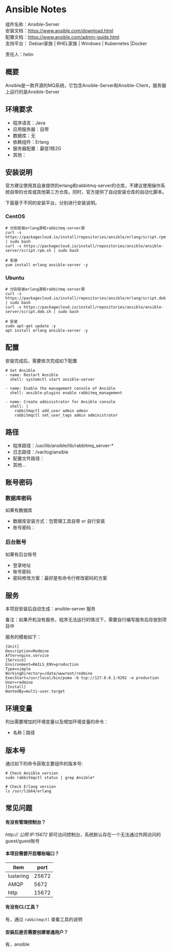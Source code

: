# Ansible Notes

组件名称：Ansible-Server  
安装文档：https://www.ansible.com/download.html  
配置文档：https://www.ansible.com/admin-guide.html  
支持平台： Debian家族 | RHEL家族 | Windows | Kubernetes |Docker  

责任人：helin

## 概要

Ansible是一款开源的MQ系统，它包含Ansible-Server和Ansible-Client，服务器上运行的是Ansible-Server

## 环境要求

* 程序语言：Java 
* 应用服务器：自带
* 数据库：无
* 依赖组件：Erlang
* 服务器配置：最低1核2G
* 其他：

## 安装说明

官方建议使用其自身提供的erlang和rabbitmq-server的仓库，不建议使用操作系统自带的仓库或其他第三方仓库。同时，官方提供了自动安装仓库的自动化脚本。

下面基于不同的安装平台，分别进行安装说明。

### CentOS

```shell
# 分别安装erlang源和rabbitmq-server源
curl -s https://packagecloud.io/install/repositories/ansible/erlang/script.rpm.sh | sudo bash
curl -s https://packagecloud.io/install/repositories/ansible/ansible-server/script.rpm.sh | sudo bash

# 安装
yum install erlang ansible-server -y
```

### Ubuntu

```shell
# 分别安装erlang源和rabbitmq-server源
curl -s https://packagecloud.io/install/repositories/ansible/erlang/script.deb.sh | sudo bash
curl -s https://packagecloud.io/install/repositories/ansible/ansible-server/script.deb.sh | sudo bash

# 安装
sudo apt-get update -y
apt install erlang ansible-server -y
```

## 配置

安装完成后，需要依次完成如下配置

```shell
# Set Ansible
- name: Restart Ansible
  shell: systemctl start ansible-server

- name: Enable the management console of Ansible
  shell: ansible-plugins enable rabbitmq_management

- name: Create administrator for Ansible console
  shell: |
    rabbitmqctl add_user admin admin
    rabbitmqctl set_user_tags admin administrator
```

## 路径

* 程序路径：/usr/lib/ansible/lib/rabbitmq_server-*
* 日志路径：/var/log/ansible  
* 配置文件路径：  
* 其他...

## 账号密码

### 数据库密码

如果有数据库

* 数据库安装方式：包管理工具自带 or 自行安装
* 账号密码：

### 后台账号

如果有后台账号

* 登录地址
* 账号密码
* 密码修改方案：最好是有命令行修改密码的方案


## 服务

本项目安装后自动生成：ansible-server 服务

备注：如果开机没有服务，程序无法运行的情况下，需要自行编写服务后存放到项目中

服务的模板如下：

```
[Unit]
Description=Redmine
After=nginx.service
[Service]
Environment=RAILS_ENV=production
Type=simple
WorkingDirectory=/data/wwwroot/redmine
ExecStart=/usr/local/bin/puma -b tcp://127.0.0.1:9292 -e production 
User=redmine
[Install]
WantedBy=multi-user.target
```

## 环境变量

列出需要增加的环境变量以及增加环境变量的命令：

* 名称 | 路径

## 版本号

通过如下的命令获取主要组件的版本号: 

```
# Check Ansible version
sudo rabbitmqctl status | grep Ansible*

# Check Erlang version
ls /usr/lib64/erlang
```

## 常见问题

#### 有没有管理控制台？

*http:// 公网 IP:15672* 即可访问控制台，系统默认存在一个无法通过外网访问的guest/guest账号

#### 本项目需要开启哪些端口？

| item      | port  |
| --------- | ----- |
| lustering | 25672 |
| AMQP      | 5672  |
| http      | 15672 |

#### 有没有CLI工具？

有，通过 `rabbitmqctl` 查看工具的说明

#### 安装后是否需要创建普通用户？

有，ansible
